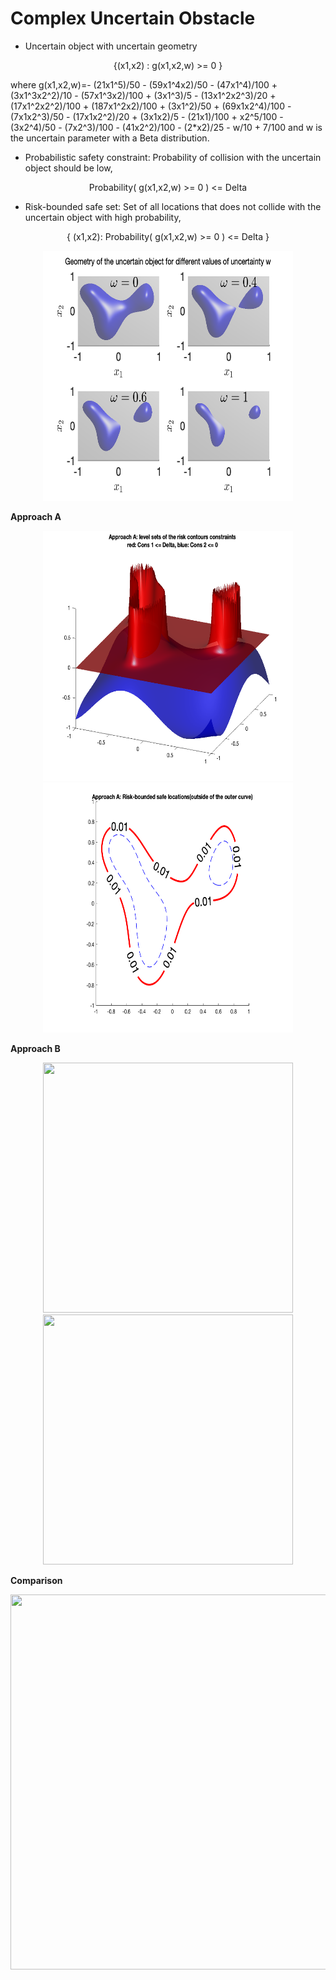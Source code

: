 


# Complex Uncertain Obstacle



* Uncertain object with uncertain geometry


<p align="center">
{(x1,x2) : g(x1,x2,w) >= 0 }  
<p>

where g(x1,x2,w)=- (21x1^5)/50 - (59x1^4x2)/50 - (47x1^4)/100 + (3x1^3x2^2)/10 - (57x1^3x2)/100 + (3x1^3)/5 - (13x1^2x2^3)/20 + (17x1^2x2^2)/100 + (187x1^2x2)/100 + (3x1^2)/50 + (69x1x2^4)/100 - (7x1x2^3)/50 - (17x1x2^2)/20 + (3x1x2)/5 - (21x1)/100 + x2^5/100 - (3x2^4)/50 - (7x2^3)/100 - (41x2^2)/100 - (2*x2)/25 - w/10 + 7/100
and w is the uncertain parameter with a Beta distribution.


* Probabilistic safety constraint:
Probability of collision with the uncertain object should be low, 
<p align="center">
Probability( g(x1,x2,w) >= 0 ) <= Delta
<p>

* Risk-bounded safe set:
Set of all locations that does not collide with the uncertain object with high probability,
<p align="center">
{ (x1,x2): Probability( g(x1,x2,w) >= 0 ) <= Delta }
<p>

<p align="center">
<img src="https://github.com/jasour/Risk-Contours/blob/main/Examples/Example_3/Plots/obj.png" width="400" height="400" />
<p align = "center">

**Approach A**
<p align="center">
<img src="https://github.com/jasour/Risk-Contours/blob/main/Examples/Example_3/Plots/A_1.png" width="400" height="400" />
<img src="https://github.com/jasour/Risk-Contours/blob/main/Examples/Example_3/Plots/A_2.png" width="400" height="400" />
<p align = "center">


**Approach B**
<p align="center">
<img src="https://github.com/jasour/Risk-Contours/blob/main/Examples/Example_3_2D_Nonconvex
/Plots/B_1.png" width="400" height="400" />
<img src="https://github.com/jasour/Risk-Contours/blob/main/Examples/Example_3_2D_Nonconvex
/Plots/B_2.png" width="400" height="400" />
<p align = "center">

  
  **Comparison**
  <p align="center">
<img src="https://github.com/jasour/Risk-Contours/blob/main/Examples/Example_3_2D_Nonconvex
/Plots/A_B.png" width="800" height="600" />
<p align = "center">



